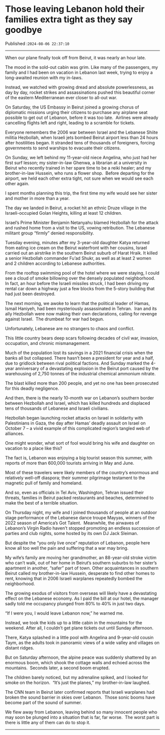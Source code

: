# Those leaving Lebanon hold their families extra tight as they say goodbye

Published :`2024-08-06 22:37:10`

---

When our plane finally took off from Beirut, it was nearly an hour late.

The mood in the sold-out cabin was grim. Like many of the passengers, my family and I had been on vacation in Lebanon last week, trying to enjoy a long-awaited reunion with my in-laws.

Instead, we watched with growing dread and absolute powerlessness, as day by day, rocket strikes and assassinations pushed this beautiful corner of the eastern Mediterranean ever closer to all-out war.

On Saturday, the US Embassy in Beirut joined a growing chorus of diplomatic missions urging their citizens to purchase any airplane seat possible to get out of Lebanon, before it was too late.  Airlines were already cancelling flights left and right, leading to a scramble for tickets.

Everyone remembers the 2006 war between Israel and the Lebanese Shiite militia Hezbollah, when Israeli jets bombed Beirut airport less than 24 hours after hostilities began. It stranded tens of thousands of foreigners, forcing governments to send warships to evacuate their citizens.

On Sunday, we left behind my 11-year-old niece Angelina, who just had her first surf lesson; my sister-in-law Ghenwa, a librarian at a university in Beirut who recently trained in her spare time to be a reiki healer; and my brother-in-law Hussein, who runs a flower shop.  Before departing for the airport, we held each other extra tight, not sure when we would see each other again.

I spent months planning this trip, the first time my wife would see her sister and mother in more than a year.

The day we landed in Beirut, a rocket hit an ethnic Druze village in the Israeli-occupied Golan Heights, killing at least 12 children.

Israel’s Prime Minister Benjamin Netanyahu blamed Hezbollah for the attack and rushed home from a visit to the US, vowing retribution. The Lebanese militant group “firmly” denied responsibility.

Tuesday evening, minutes after my 3-year-old daughter Katya returned from eating ice cream on the Beirut waterfront with her cousins, Israel carried out an airstrike in the southern Beirut suburb of Harat Hraik. It killed a senior Hezbollah commander Fu’ad Shukr, as well as at least 2 women and 2 children according to Lebanese authorities.

From the rooftop swimming pool of the hotel where we were staying, I could see a cloud of smoke billowing over the densely populated neighborhood.  In fact, an hour before the Israeli missiles struck, I had been driving my rental car down a highway just a few blocks from the 5-story building that had just been destroyed.

The next morning, we awoke to learn that the political leader of Hamas, Ismail Haniyeh, had been mysteriously assassinated in Tehran.  Iran and its ally Hezbollah were now making their own declarations, calling for revenge against Israel.  The drumbeat for war had begun.

Unfortunately, Lebanese are no strangers to chaos and conflict.

This little country bears deep scars following decades of civil war, invasion, occupation, and chronic mismanagement.

Much of the population lost its savings in a 2021 financial crisis when the banks all but collapsed. There hasn’t been a president for year and a half, due to gridlock between rival political factions. And Sunday marked the 4-year anniversary of a devastating explosion in the Beirut port caused by the warehousing of 2,750 tonnes of the industrial chemical ammonium nitrate.

The blast killed more than 200 people, and yet no one has been prosecuted for this deadly negligence.

And then, there is the nearly 10-month war on Lebanon’s southern border between Hezbollah and Israel, which has killed hundreds and displaced tens of thousands of Lebanese and Israeli civilians.

Hezbollah began launching rocket attacks on Israel in solidarity with Palestinians in Gaza, the day after Hamas’ deadly assault on Israel on October 7 – a vivid example of this complicated region’s tangled web of alliances.

One might wonder, what sort of fool would bring his wife and daughter on vacation to a place like this?

The fact is, Lebanon was enjoying a big tourist season this summer, with reports of more than 600,000 tourists arriving in May and June.

Most of these travelers were likely members of the country’s enormous and relatively well-off diaspora; their summer pilgrimage testament to the magnetic pull of family and homeland.

And so, even as officials in Tel Aviv, Washington, Tehran issued their threats, families in Beirut packed restaurants and beaches, determined to make the best of a terrible situation.

On Thursday night, my wife and I joined thousands of people at an outdoor stage performance of the Lebanese dance troupe Mayyas, winners of the 2022 season of America’s Got Talent.  Meanwhile, the airwaves of Lebanon’s Virgin Radio haven’t stopped promoting an endless succession of parties and club nights, some hosted by its own DJ Jack Sleiman.

But despite the “you only live once” reputation of Lebanon, people here know all too well the pain and suffering that a war may bring.

My wife’s family are moving her grandmother, an 88-year-old stroke victim who can’t walk, out of her home in Beirut’s southern suburbs to her sister’s apartment in another, “safer” part of town. Other acquaintances in southern Beirut called my brother-in-law Hussein, desperate to find other homes to rent, knowing that in 2006 Israeli warplanes repeatedly bombed the neighborhood.

The growing exodus of visitors from overseas will likely have a devastating effect on the Lebanese economy. As I paid the bill at our hotel, the manager sadly told me occupancy plunged from 80% to 40% in just two days.

“If I were you, I would leave Lebanon now,” he warned me.

Instead, we took the kids up to a little cabin in the mountains for the weekend. After all, I couldn’t get plane tickets out until Sunday afternoon.

There, Katya splashed in a little pool with Angelina and 9-year-old cousin Taym, as the adults took in panoramic views of a wide valley and villages on distant ridges.

But on Saturday afternoon, the alpine peace was suddenly shattered by an enormous boom, which shook the cottage walls and echoed across the mountains.  Seconds later, a second boom erupted.

The children barely noticed, but my adrenaline spiked, and I looked for smoke on the horizon.  “It’s just the planes,” my brother-in-law laughed.

The CNN team in Beirut later confirmed reports that Israeli warplanes had broken the sound barrier in skies over Lebanon.  Those sonic booms have become part of the sound of summer.

We flew away from Lebanon, leaving behind so many innocent people who may soon be plunged into a situation that is far, far worse.  The worst part is there is little any of them can do to stop it.

---

